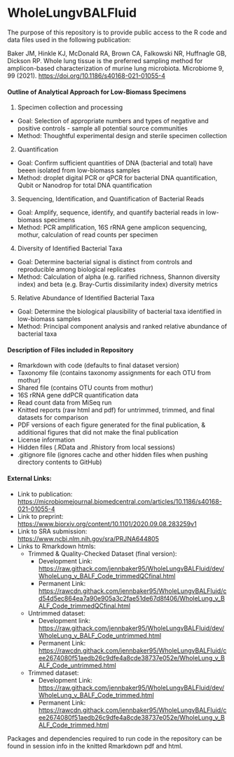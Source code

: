 # WholeLungvBALFluid

The purpose of this repository is to provide public access to the R code and data files used in the following publication: 

Baker JM, Hinkle KJ, McDonald RA, Brown CA, Falkowski NR, Huffnagle GB, Dickson RP. Whole lung tissue is the preferred sampling method for amplicon-based characterization of murine lung microbiota. Microbiome 9, 99 (2021). https://doi.org/10.1186/s40168-021-01055-4


#### Outline of Analytical Approach for Low-Biomass Specimens

1) Specimen collection and processing 
  - Goal: Selection of appropriate numbers and types of negative and positive controls - sample all potential source communities
  - Method: Thoughtful experimental design and sterile specimen collection 
 
2) Quantification 
  - Goal: Confirm sufficient quantities of DNA (bacterial and total) have beeen isolated from low-biomass samples
  - Method: droplet digital PCR or qPCR for bacterial DNA quantification, Qubit or Nanodrop for total DNA quantification
  
3) Sequencing, Identification, and Quantification of Bacterial Reads
  - Goal: Amplify, sequence, identify, and quantify bacterial reads in low-biomass specimens
  - Method: PCR amplification, 16S rRNA gene amplicon sequencing, mothur, calculation of read counts per specimen
  
4) Diversity of Identified Bacterial Taxa
  - Goal: Determine bacterial signal is distinct from controls and reproducible among biological replicates
  - Method: Calculation of alpha (e.g. rarified richness, Shannon diversity index) and beta (e.g. Bray-Curtis dissimilarity index) diversity metrics

5) Relative Abundance of Identified Bacterial Taxa 
  - Goal: Determine the biological plausibility of bacterial taxa identified in low-biomass samples 
  - Method: Principal component analysis and ranked relative abundance of bacterial taxa
  
 
#### Description of Files included in Repository

- Rmarkdown with code (defaults to final dataset version)
- Taxonomy file (contains taxonomy assignments for each OTU from mothur)
- Shared file (contains OTU counts from mothur)
- 16S rRNA gene ddPCR quantification data 
- Read count data from MiSeq run
- Knitted reports (raw html and pdf) for untrimmed, trimmed, and final datasets for comparison
- PDF versions of each figure generated for the final publication, & additional figures that did not make the final publication
- License information
- Hidden files (.RData and .Rhistory from local sessions)
- .gitignore file (ignores cache and other hidden files when pushing directory contents to GitHub)


#### External Links: 
- Link to publication: https://microbiomejournal.biomedcentral.com/articles/10.1186/s40168-021-01055-4
- Link to preprint: https://www.biorxiv.org/content/10.1101/2020.09.08.283259v1
- Link to SRA submission: https://www.ncbi.nlm.nih.gov/sra/PRJNA644805
- Links to Rmarkdown htmls:
  - Trimmed & Quality-Checked Dataset (final version): 
    - Development Link: https://raw.githack.com/jennbaker95/WholeLungvBALFluid/dev/WholeLung_v_BALF_Code_trimmedQCfinal.html
    - Permanent Link: https://rawcdn.githack.com/jennbaker95/WholeLungvBALFluid/cd54d5ec864ea7a90e905a3c2fae51de67d8f406/WholeLung_v_BALF_Code_trimmedQCfinal.html
  - Untrimmed dataset: 
    - Development link: https://raw.githack.com/jennbaker95/WholeLungvBALFluid/dev/WholeLung_v_BALF_Code_untrimmed.html
    - Permanent Link: https://rawcdn.githack.com/jennbaker95/WholeLungvBALFluid/cee2674080f51aedb26c9dfe4a8cde38737e052e/WholeLung_v_BALF_Code_untrimmed.html
  - Trimmed dataset: 
    - Development Link: https://raw.githack.com/jennbaker95/WholeLungvBALFluid/dev/WholeLung_v_BALF_Code_trimmed.html
    - Permanent Link: https://rawcdn.githack.com/jennbaker95/WholeLungvBALFluid/cee2674080f51aedb26c9dfe4a8cde38737e052e/WholeLung_v_BALF_Code_trimmed.html
    
  
Packages and dependencies required to run code in the repository can be found in session info in the knitted Rmarkdown pdf and html.
